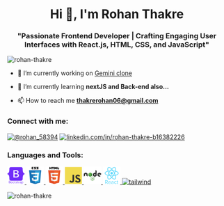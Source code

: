 <h1 align="center">Hi 👋, I'm Rohan Thakre</h1>
<h3 align="center">"Passionate Frontend Developer | Crafting Engaging User Interfaces with React.js, HTML, CSS, and JavaScript"</h3>

<p align="left"> <img src="https://komarev.com/ghpvc/?username=rohan-thakre&label=Profile%20views&color=0e75b6&style=flat" alt="rohan-thakre" /> </p>

- 🔭 I’m currently working on [Gemini clone](https://chic-sopapillas-6c3b35.netlify.app)

- 🌱 I’m currently learning **nextJS and Back-end also...**

- 📫 How to reach me **thakrerohan06@gmail.com**

<h3 align="left">Connect with me:</h3>
<p align="left">
<a href="https://twitter.com/@rohan_58394" target="blank"><img align="center" src="https://raw.githubusercontent.com/rahuldkjain/github-profile-readme-generator/master/src/images/icons/Social/twitter.svg" alt="@rohan_58394" height="30" width="40" /></a>
<a href="https://linkedin.com/in/linkedin.com/in/rohan-thakre-b16382226" target="blank"><img align="center" src="https://raw.githubusercontent.com/rahuldkjain/github-profile-readme-generator/master/src/images/icons/Social/linked-in-alt.svg" alt="linkedin.com/in/rohan-thakre-b16382226" height="30" width="40" /></a>
</p>

<h3 align="left">Languages and Tools:</h3>
<p align="left"> <a href="https://getbootstrap.com" target="_blank" rel="noreferrer"> <img src="https://raw.githubusercontent.com/devicons/devicon/master/icons/bootstrap/bootstrap-plain-wordmark.svg" alt="bootstrap" width="40" height="40"/> </a> <a href="https://www.w3schools.com/css/" target="_blank" rel="noreferrer"> <img src="https://raw.githubusercontent.com/devicons/devicon/master/icons/css3/css3-original-wordmark.svg" alt="css3" width="40" height="40"/> </a> <a href="https://www.w3.org/html/" target="_blank" rel="noreferrer"> <img src="https://raw.githubusercontent.com/devicons/devicon/master/icons/html5/html5-original-wordmark.svg" alt="html5" width="40" height="40"/> </a> <a href="https://developer.mozilla.org/en-US/docs/Web/JavaScript" target="_blank" rel="noreferrer"> <img src="https://raw.githubusercontent.com/devicons/devicon/master/icons/javascript/javascript-original.svg" alt="javascript" width="40" height="40"/> </a> <a href="https://nodejs.org" target="_blank" rel="noreferrer"> <img src="https://raw.githubusercontent.com/devicons/devicon/master/icons/nodejs/nodejs-original-wordmark.svg" alt="nodejs" width="40" height="40"/> </a> <a href="https://reactjs.org/" target="_blank" rel="noreferrer"> <img src="https://raw.githubusercontent.com/devicons/devicon/master/icons/react/react-original-wordmark.svg" alt="react" width="40" height="40"/> </a> <a href="https://tailwindcss.com/" target="_blank" rel="noreferrer"> <img src="https://www.vectorlogo.zone/logos/tailwindcss/tailwindcss-icon.svg" alt="tailwind" width="40" height="40"/> </a> </p>

<p><img align="center" src="https://github-readme-stats.vercel.app/api/top-langs?username=rohan-thakre&show_icons=true&locale=en&layout=compact" alt="rohan-thakre" /></p>
